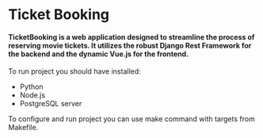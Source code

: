 # Ticket Booking

#### TicketBooking is a web application designed to streamline the process of reserving movie tickets. It utilizes the robust Django Rest Framework for the backend and the dynamic Vue.js for the frontend.

To run project you should have installed:

- Python
- Node.js
- PostgreSQL server

To configure and run project you can use make command with targets from Makefile.


